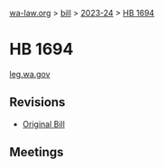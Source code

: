 [wa-law.org](/) > [bill](/bill/) > [2023-24](/bill/2023-24/) > [HB 1694](/bill/2023-24/hb/1694/)

# HB 1694
[leg.wa.gov](https://app.leg.wa.gov/billsummary?BillNumber=1694&Year=2023&Initiative=false)

## Revisions
* [Original Bill](1/)

## Meetings